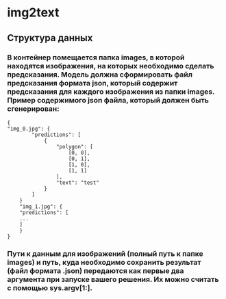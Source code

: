 # img2text

## Структура данных
### В контейнер помещается папка images, в которой находятся изображения, на которых необходимо сделать предсказания. Модель должна сформировать файл предсказания формата json, который содержит предсказания для каждого изображения из папки images. Пример содержимого json файла, который должен быть сгенерирован:
```
{
"img_0.jpg": {
        "predictions": [
            {
                "polygon": [
                    [0, 0],
                    [0, 1],
                    [1, 0],
                    [1, 1]
                ],
                "text": "test"
            }
        ]
    }
    "img_1.jpg": {
    "predictions": [
    ...
    ]
    }
}
```
### Пути к данным для изображений (полный путь к папке images) и путь, куда необходимо сохранить результат (файл формата .json) передаются как первые два аргумента при запуске вашего решения. Их можно считать с помощью sys.argv[1:].
